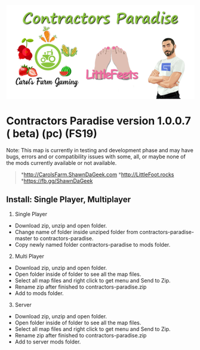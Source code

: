 ![Contractors Paradise version 1.0.0.7](https://raw.githubusercontent.com/ShawnDaGeek/contractors-paradise/master/contractors-paradise.png)
# Contractors Paradise version 1.0.0.7 ( beta) (pc) (FS19)
Note: This map is currently in testing and development phase and may have bugs, errors and or compatibility issues with some, all, or maybe none of the mods currently available or not available.
> *http://CarolsFarm.ShawnDaGeek.com
> *http://LittleFoot.rocks
> *https://fb.gg/ShawnDaGeek

## Install: Single Player, Multiplayer

1. Single Player
  * Download zip, unzip and open folder.  
  * Change name of folder inside unziped folder from contractors-paradise-master to contractors-paradise.
  * Copy newly named folder contractors-paradise to mods folder.
2. Multi Player
  * Download zip, unzip and open folder.  
  * Open folder inside of folder to see all the map files. 
  * Select all map files and right click to get menu and Send to Zip.  
  * Rename zip after finished to contractors-paradise.zip
  * Add to mods folder.
3. Server
  * Download zip, unzip and open folder.  
  * Open folder inside of folder to see all the map files. 
  * Select all map files and right click to get menu and Send to Zip.  
  * Rename zip after finished to contractors-paradise.zip
  * Add to server mods folder.
